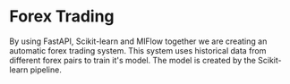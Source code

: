 # Forex Trading

By using FastAPI, Scikit-learn and MlFlow together we are creating an automatic forex trading system. This system uses historical data from different forex pairs to train it's model. The model is created by the Scikit-learn pipeline. 

